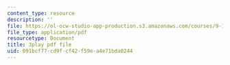 ```yaml
---
content_type: resource
description: ''
file: https://ol-ocw-studio-app-production.s3.amazonaws.com/courses/9-14-brain-structure-and-its-origins-spring-2014/091bcf77cd9fcf42f59ea4e71bda0244_555135.pdf
file_type: application/pdf
resourcetype: Document
title: 3play pdf file
uid: 091bcf77-cd9f-cf42-f59e-a4e71bda0244
---
```

